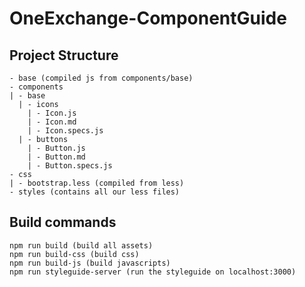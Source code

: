 OneExchange-ComponentGuide
==================

## Project Structure
```
- base (compiled js from components/base)
- components
| - base
  | - icons
    | - Icon.js
    | - Icon.md
    | - Icon.specs.js
  | - buttons
    | - Button.js
    | - Button.md
    | - Button.specs.js
- css
| - bootstrap.less (compiled from less)
- styles (contains all our less files)
```

## Build commands
```
npm run build (build all assets)
npm run build-css (build css)
npm run build-js (build javascripts)
npm run styleguide-server (run the styleguide on localhost:3000)
```
